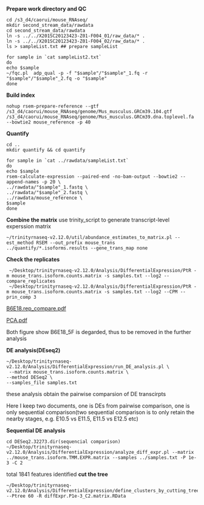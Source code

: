 **Prepare work directory and QC**

```
cd /s3_d4/caorui/mouse_RNAseq/
mkdir second_stream_data/rawdata
cd second_stream_data/rawdata
ln -s ../../X201SC20123423-Z01-F004_01/raw_data/* .
ln -s ../../X201SC20123423-Z01-F004_02/raw_data/* .
ls > sampleList.txt ## prepare sampleList

for sample in `cat sampleList2.txt`
do
echo $sample
~/fqc.pl  adp_qual -p -f "$sample"/"$sample"_1.fq -r "$sample"/"$sample"_2.fq -o "$sample" 
done

```
**Build index**
```
nohup rsem-prepare-reference --gtf /s3_d4/caorui/mouse_RNAseq/genome/Mus_musculus.GRCm39.104.gtf /s3_d4/caorui/mouse_RNAseq/genome/Mus_musculus.GRCm39.dna.toplevel.fa --bowtie2 mouse_reference -p 40
```
**Quantify**
```
cd ..
mkdir quantify && cd quantify

for sample in `cat ../rawdata/sampleList.txt`
do      
echo $sample
rsem-calculate-expression --paired-end -no-bam-output --bowtie2 --append-names -p 20 \
../rawdata/"$sample"_1.fastq \
../rawdata/"$sample"_2.fastq \
../rawdata/mouse_reference \
$sample 
done
```
**Combine the matrix** 
use trinity_script to generate transcript-level experssion matrix
```
~/trinityrnaseq-v2.12.0/util/abundance_estimates_to_matrix.pl --est_method RSEM --out_prefix mouse_trans ../quantify/*.isoforms.results --gene_trans_map none
```

**Check the replicates**
```
 ~/Desktop/trinityrnaseq-v2.12.0/Analysis/DifferentialExpression/PtR -m mouse_trans.isoform.counts.matrix -s samples.txt --log2 --compare_replicates
 ~/Desktop/trinityrnaseq-v2.12.0/Analysis/DifferentialExpression/PtR -m mouse_trans.isoform.counts.matrix -s samples.txt --log2 --CPM --prin_comp 3
```
[B6E18.rep_compare.pdf](https://github.com/caorui12/mouse-RNAseq/files/7536361/B6E18.rep_compare.pdf)

[PCA.pdf](https://github.com/caorui12/mouse-RNAseq/files/7536369/mouse_trans.isoform.counts.matrix.CPM.log2.prcomp.principal_components.pdf)

Both figure show B6E18_5F is degarded, thus to be removed in the further analysis

**DE analysis(DEseq2)**
```
~/Desktop/trinityrnaseq-v2.12.0/Analysis/DifferentialExpression/run_DE_analysis.pl \
 --matrix mouse_trans.isoform.counts.matrix \
--method DESeq2 \
--samples_file samples.txt
```
these analysis obtain the pairwise comparsion of DE transcirpts

Here I keep two documents, one is DEs from pairwise comparison, one is only sequential comparison(two sequential comparison is to only retain the nearby stages, e.g. E10.5 vs E11.5, E11.5 vs E12.5 etc) 

**Sequential DE analysis** 
```
cd DESeq2.32273.dir(sequencial comparison)
~/Desktop/trinityrnaseq-v2.12.0/Analysis/DifferentialExpression/analyze_diff_expr.pl --matrix ../mouse_trans.isoform.TMM.EXPR.matrix --samples ../samples.txt -P 1e-3 -C 2 
```
total 1841 features identified 
**cut the tree**
```
~/Desktop/trinityrnaseq-v2.12.0/Analysis/DifferentialExpression/define_clusters_by_cutting_tree.pl --Ptree 60 -R diffExpr.P1e-3_C2.matrix.RData
```
